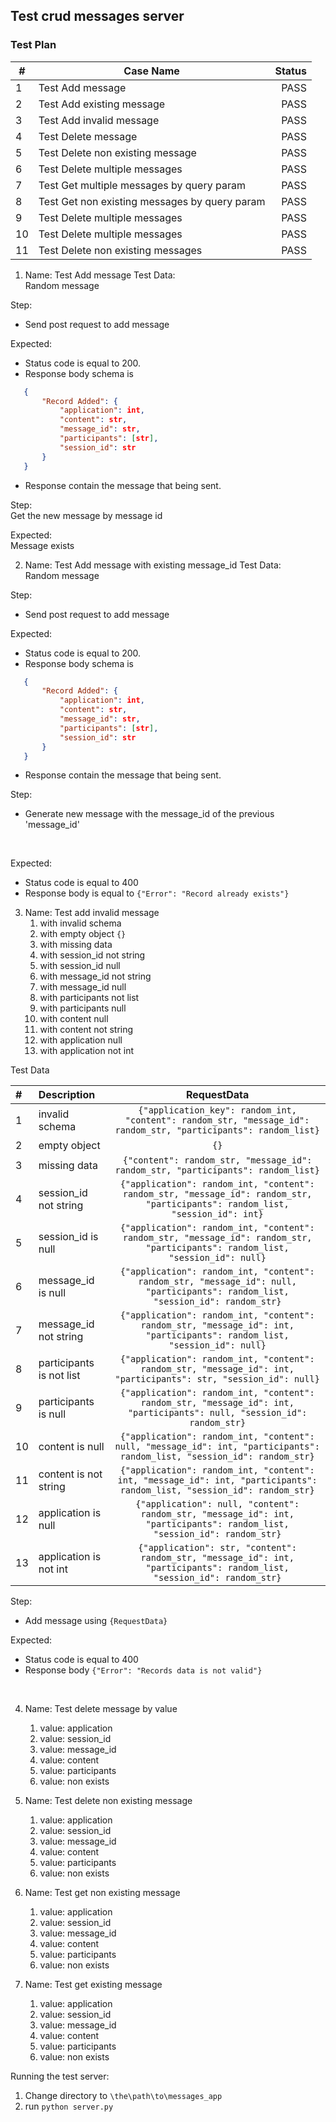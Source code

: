 


## Test crud messages server


### Test Plan

| #    | Case Name                                          | Status|
| ---  |-----------------------------------                 | -----:| 
| 1    | Test Add message                                   |PASS   |
| 2    | Test Add existing message                          |PASS   |
| 3    | Test Add invalid message                           |PASS   |
| 4    | Test Delete message                                |PASS   |
| 5    | Test Delete non existing message                   |PASS   |
| 6    | Test Delete multiple messages                      |PASS   |
| 7    | Test Get multiple messages by query param          |PASS   |
| 8    | Test Get non existing messages by query param      |PASS   |
| 9    | Test Delete multiple messages                      |PASS   |
| 10   | Test Delete multiple messages                      |PASS   |
| 11   | Test Delete non existing messages                  |PASS   |

1. Name: Test Add message 
Test Data: <br>
    Random message

Step: <br>
 - Send post request to add message
     
Expected: <br>
 - Status code is equal to 200.
 - Response body schema is
 ```json
    {
        "Record Added": {
            "application": int,
            "content": str,
            "message_id": str,
            "participants": [str],
            "session_id": str
        }
    }
```
 - Response contain the message that being sent.

Step: <br>
  Get the new message by message id

Expected: <br>
  Message exists
  


2. Name: Test Add message with existing message_id
Test Data: <br>
    Random message

Step: <br>
 - Send post request to add message
     
Expected: <br>
 - Status code is equal to 200.
 - Response body schema is
 ```json
    {
        "Record Added": {
            "application": int,
            "content": str,
            "message_id": str,
            "participants": [str],
            "session_id": str
        }
    }
```
 - Response contain the message that being sent.

Step:
 - Generate new message with the message_id of the previous 'message_id'
<br>

 Expected:
  - Status code is equal to 400
  - Response body is equal to ```{"Error": "Record already exists"}```
  

3. Name: Test add invalid message
    1. with invalid schema
    2. with empty object `{}`
    3. with missing data
    4. with session_id not string
    5. with session_id null
    6. with message_id not string
    7. with message_id null
    8. with participants not list
    9. with participants null
    10. with content null
    11. with content not string
    12. with application null
    13. with application not int

Test Data

| #   | Description                     | RequestData        |
|:--- | :---                            |    :----:   |
| 1   | invalid schema                  | ```{"application_key": random_int, "content": random_str, "message_id": random_str, "participants": random_list}``` |
| 2   | empty object                    |`{}` |
| 3   | missing data                    | ```{"content": random_str, "message_id": random_str, "participants": random_list}```                               |
| 4   | session_id not string           | ```{"application": random_int, "content": random_str, "message_id": random_str, "participants": random_list, "session_id": int}```  |
| 5   | session_id is null              | ```{"application": random_int, "content": random_str, "message_id": random_str, "participants": random_list, "session_id": null}``` |
| 6   | message_id is null              | ```{"application": random_int, "content": random_str, "message_id": null, "participants": random_list, "session_id": random_str}``` |
| 7   | message_id not string           | ```{"application": random_int, "content": random_str, "message_id": int, "participants": random_list, "session_id": null}``` |
| 8   | participants is not list        | ```{"application": random_int, "content": random_str, "message_id": int, "participants": str, "session_id": null}``` |
| 9   | participants is null            | ```{"application": random_int, "content": random_str, "message_id": int, "participants": null, "session_id": random_str}``` |
| 10  | content is null                 | ```{"application": random_int, "content": null, "message_id": int, "participants": random_list, "session_id": random_str}``` |
| 11  | content is not string           | ```{"application": random_int, "content": int, "message_id": int, "participants": random_list, "session_id": random_str}``` |
| 12  | application is null             | ```{"application": null, "content": random_str, "message_id": int, "participants": random_list, "session_id": random_str}``` |
| 13  | application is not int       | ```{"application": str, "content": random_str, "message_id": int, "participants": random_list, "session_id": random_str}``` |

Step:
 - Add message using `{RequestData}`

Expected:
   - Status code is equal to 400
   - Response body
   ```{"Error": "Records data is not valid"}```
   
  
<br>

4. Name: Test delete message by value
    1. value: application
    2. value: session_id
    3. value: message_id
    4. value: content
    5. value: participants
    6. value: non exists

5. Name: Test delete non existing message
    1. value: application
    2. value: session_id
    3. value: message_id
    4. value: content
    5. value: participants
    6. value: non exists


6. Name: Test get non existing message
    1. value: application
    2. value: session_id
    3. value: message_id
    4. value: content
    5. value: participants
    6. value: non exists


8. Name: Test get existing message
    1. value: application
    2. value: session_id
    3. value: message_id
    4. value: content
    5. value: participants
    6. value: non exists


Running the test server:
1. Change directory to `\the\path\to\messages_app`
2. run `python server.py`

